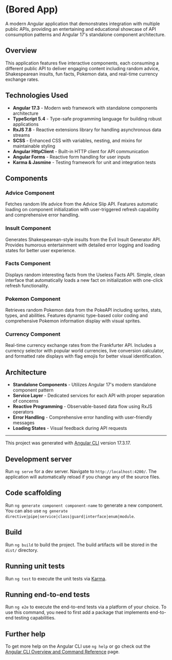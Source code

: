 # (Bored App)

A modern Angular application that demonstrates integration with multiple public APIs, providing an entertaining and educational showcase of API consumption patterns and Angular 17's standalone component architecture.

## Overview

This application features five interactive components, each consuming a different public API to deliver engaging content including random advice, Shakespearean insults, fun facts, Pokemon data, and real-time currency exchange rates.

## Technologies Used

- **Angular 17.3** - Modern web framework with standalone components architecture
- **TypeScript 5.4** - Type-safe programming language for building robust applications
- **RxJS 7.8** - Reactive extensions library for handling asynchronous data streams
- **SCSS** - Enhanced CSS with variables, nesting, and mixins for maintainable styling
- **Angular HttpClient** - Built-in HTTP client for API communication
- **Angular Forms** - Reactive form handling for user inputs
- **Karma & Jasmine** - Testing framework for unit and integration tests

## Components

### Advice Component
Fetches random life advice from the Advice Slip API. Features automatic loading on component initialization with user-triggered refresh capability and comprehensive error handling.

### Insult Component
Generates Shakespearean-style insults from the Evil Insult Generator API. Provides humorous entertainment with detailed error logging and loading states for better user experience.

### Facts Component
Displays random interesting facts from the Useless Facts API. Simple, clean interface that automatically loads a new fact on initialization with one-click refresh functionality.

### Pokemon Component
Retrieves random Pokemon data from the PokeAPI including sprites, stats, types, and abilities. Features dynamic type-based color coding and comprehensive Pokemon information display with visual sprites.

### Currency Component
Real-time currency exchange rates from the Frankfurter API. Includes a currency selector with popular world currencies, live conversion calculator, and formatted rate displays with flag emojis for better visual identification.

## Architecture

- **Standalone Components** - Utilizes Angular 17's modern standalone component pattern
- **Service Layer** - Dedicated services for each API with proper separation of concerns
- **Reactive Programming** - Observable-based data flow using RxJS operators
- **Error Handling** - Comprehensive error handling with user-friendly messages
- **Loading States** - Visual feedback during API requests

---

This project was generated with [Angular CLI](https://github.com/angular/angular-cli) version 17.3.17.

## Development server

Run `ng serve` for a dev server. Navigate to `http://localhost:4200/`. The application will automatically reload if you change any of the source files.

## Code scaffolding

Run `ng generate component component-name` to generate a new component. You can also use `ng generate directive|pipe|service|class|guard|interface|enum|module`.

## Build

Run `ng build` to build the project. The build artifacts will be stored in the `dist/` directory.

## Running unit tests

Run `ng test` to execute the unit tests via [Karma](https://karma-runner.github.io).

## Running end-to-end tests

Run `ng e2e` to execute the end-to-end tests via a platform of your choice. To use this command, you need to first add a package that implements end-to-end testing capabilities.

## Further help

To get more help on the Angular CLI use `ng help` or go check out the [Angular CLI Overview and Command Reference](https://angular.io/cli) page.
